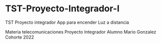 # TST-Proyecto-Integrador-I
TST Proyecto integrador App para encender Luz a distancia 

Materia telecomunicaciones
Proyecto Integrador
Alumno Mario Gonzalez 
Cohorte 2022
